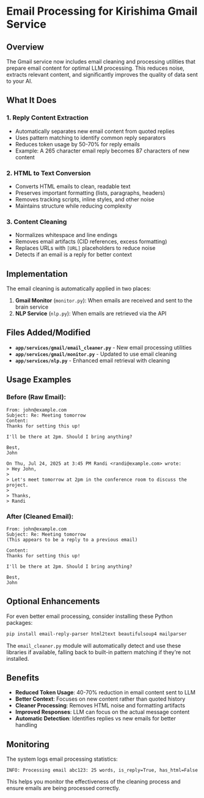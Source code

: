 # Email Processing for Kirishima Gmail Service

## Overview

The Gmail service now includes email cleaning and processing utilities that prepare email content for optimal LLM processing. This reduces noise, extracts relevant content, and significantly improves the quality of data sent to your AI.

## What It Does

### 1. **Reply Content Extraction** 
- Automatically separates new email content from quoted replies
- Uses pattern matching to identify common reply separators
- Reduces token usage by 50-70% for reply emails
- Example: A 265 character email reply becomes 87 characters of new content

### 2. **HTML to Text Conversion**
- Converts HTML emails to clean, readable text
- Preserves important formatting (lists, paragraphs, headers)
- Removes tracking scripts, inline styles, and other noise
- Maintains structure while reducing complexity

### 3. **Content Cleaning**
- Normalizes whitespace and line endings
- Removes email artifacts (CID references, excess formatting)
- Replaces URLs with `[URL]` placeholders to reduce noise
- Detects if an email is a reply for better context

## Implementation

The email cleaning is automatically applied in two places:

1. **Gmail Monitor** (`monitor.py`): When emails are received and sent to the brain service
2. **NLP Service** (`nlp.py`): When emails are retrieved via the API

## Files Added/Modified

- **`app/services/gmail/email_cleaner.py`** - New email processing utilities
- **`app/services/gmail/monitor.py`** - Updated to use email cleaning
- **`app/services/nlp.py`** - Enhanced email retrieval with cleaning

## Usage Examples

### Before (Raw Email):
```
From: john@example.com
Subject: Re: Meeting tomorrow
Content:
Thanks for setting this up!

I'll be there at 2pm. Should I bring anything?

Best,
John

On Thu, Jul 24, 2025 at 3:45 PM Randi <randi@example.com> wrote:
> Hey John,
> 
> Let's meet tomorrow at 2pm in the conference room to discuss the project.
> 
> Thanks,
> Randi
```

### After (Cleaned Email):
```
From: john@example.com
Subject: Re: Meeting tomorrow
(This appears to be a reply to a previous email)

Content:
Thanks for setting this up!

I'll be there at 2pm. Should I bring anything?

Best,
John
```

## Optional Enhancements

For even better email processing, consider installing these Python packages:

```bash
pip install email-reply-parser html2text beautifulsoup4 mailparser
```

The `email_cleaner.py` module will automatically detect and use these libraries if available, falling back to built-in pattern matching if they're not installed.

## Benefits

- **Reduced Token Usage**: 40-70% reduction in email content sent to LLM
- **Better Context**: Focuses on new content rather than quoted history
- **Cleaner Processing**: Removes HTML noise and formatting artifacts  
- **Improved Responses**: LLM can focus on the actual message content
- **Automatic Detection**: Identifies replies vs new emails for better handling

## Monitoring

The system logs email processing statistics:

```
INFO: Processing email abc123: 25 words, is_reply=True, has_html=False
```

This helps you monitor the effectiveness of the cleaning process and ensure emails are being processed correctly.
